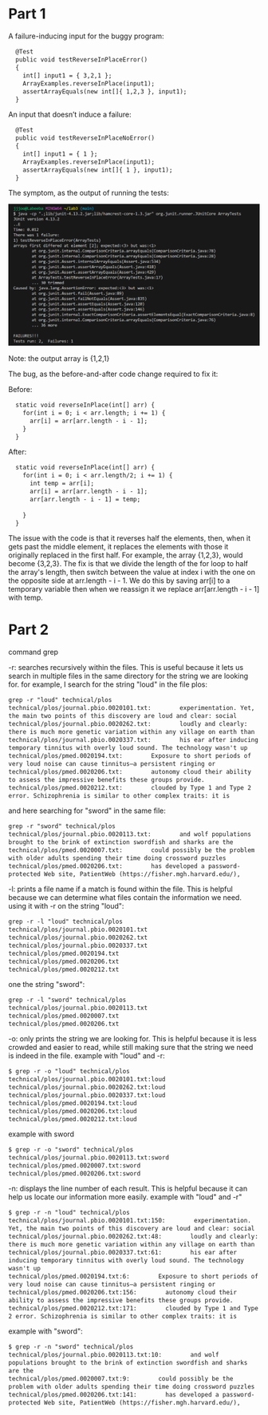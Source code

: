 # Part 1

A failure-inducing input for the buggy program:
~~~
  @Test
  public void testReverseInPlaceError()
  {
    int[] input1 = { 3,2,1 };
    ArrayExamples.reverseInPlace(input1);
    assertArrayEquals(new int[]{ 1,2,3 }, input1);
  }
~~~
An input that doesn’t induce a failure:
~~~
  @Test
  public void testReverseInPlaceNoError()
  {
    int[] input1 = { 1 };
    ArrayExamples.reverseInPlace(input1);
    assertArrayEquals(new int[]{ 1 }, input1);
  }
~~~
The symptom, as the output of running the tests:

![Image](Code_GVyt5fbfZ0.png)

Note: the output array is {1,2,1}

The bug, as the before-and-after code change required to fix it:

Before:
~~~
  static void reverseInPlace(int[] arr) {
    for(int i = 0; i < arr.length; i += 1) {
      arr[i] = arr[arr.length - i - 1];
    }
  }
~~~
After:
~~~
  static void reverseInPlace(int[] arr) {
    for(int i = 0; i < arr.length/2; i += 1) {
      int temp = arr[i];
      arr[i] = arr[arr.length - i - 1];
      arr[arr.length - i - 1] = temp;
      
    }
  }
~~~
The issue with the code is that it reverses half the elements, then, when it gets past the middle element, it replaces the elements with those it originally replaced in the first half. For example, the array {1,2,3}, would become {3,2,3}.
The fix is that we divide the length of the for loop to half the array's length, then switch between the value at index i with the one on the opposite side at arr.length - i - 1. We do this by saving arr[i] to a temporary variable then when we reassign it we replace arr[arr.length - i - 1] with temp. 

# Part 2
command grep

-r: searches recursively within the files. This is useful because it lets us search in multiple files in the same directory for the string we are looking for. for example, I search for the string "loud" in the file plos:
~~~
grep -r "loud" technical/plos
technical/plos/journal.pbio.0020101.txt:        experimentation. Yet, the main two points of this discovery are loud and clear: social
technical/plos/journal.pbio.0020262.txt:        loudly and clearly: there is much more genetic variation within any village on earth than
technical/plos/journal.pbio.0020337.txt:        his ear after inducing temporary tinnitus with overly loud sound. The technology wasn't up
technical/plos/pmed.0020194.txt:        Exposure to short periods of very loud noise can cause tinnitus—a persistent ringing or
technical/plos/pmed.0020206.txt:        autonomy cloud their ability to assess the impressive benefits these groups provide.
technical/plos/pmed.0020212.txt:        clouded by Type 1 and Type 2 error. Schizophrenia is similar to other complex traits: it is
~~~
and here searching for "sword" in the same file:
~~~
grep -r "sword" technical/plos
technical/plos/journal.pbio.0020113.txt:        and wolf populations brought to the brink of extinction swordfish and sharks are the
technical/plos/pmed.0020007.txt:        could possibly be the problem with older adults spending their time doing crossword puzzles
technical/plos/pmed.0020206.txt:        has developed a password-protected Web site, PatientWeb (https://fisher.mgh.harvard.edu/),
~~~

-l: prints a file name if a match is found within the file. This is helpful because we can determine what files contain the information we need.
using it with -r on the string "loud":
~~~
grep -r -l "loud" technical/plos
technical/plos/journal.pbio.0020101.txt
technical/plos/journal.pbio.0020262.txt
technical/plos/journal.pbio.0020337.txt
technical/plos/pmed.0020194.txt
technical/plos/pmed.0020206.txt
technical/plos/pmed.0020212.txt

~~~
one the string "sword":
~~~
grep -r -l "sword" technical/plos
technical/plos/journal.pbio.0020113.txt
technical/plos/pmed.0020007.txt
technical/plos/pmed.0020206.txt
~~~

-o: only prints the string we are looking for. This is helpful because it is less crowded and easier to read, while still making sure that the string we need is indeed in the file.
example with "loud" and -r:
~~~
$ grep -r -o "loud" technical/plos
technical/plos/journal.pbio.0020101.txt:loud
technical/plos/journal.pbio.0020262.txt:loud
technical/plos/journal.pbio.0020337.txt:loud
technical/plos/pmed.0020194.txt:loud
technical/plos/pmed.0020206.txt:loud
technical/plos/pmed.0020212.txt:loud
~~~
example with sword
~~~
$ grep -r -o "sword" technical/plos
technical/plos/journal.pbio.0020113.txt:sword
technical/plos/pmed.0020007.txt:sword
technical/plos/pmed.0020206.txt:sword
~~~

-n: displays the line number of each result. This is helpful because it can help us locate our information more easily.
example with "loud" and -r"
~~~
$ grep -r -n "loud" technical/plos
technical/plos/journal.pbio.0020101.txt:150:        experimentation. Yet, the main two points of this discovery are loud and clear: social
technical/plos/journal.pbio.0020262.txt:48:        loudly and clearly: there is much more genetic variation within any village on earth than
technical/plos/journal.pbio.0020337.txt:61:        his ear after inducing temporary tinnitus with overly loud sound. The technology wasn't up
technical/plos/pmed.0020194.txt:6:        Exposure to short periods of very loud noise can cause tinnitus—a persistent ringing or
technical/plos/pmed.0020206.txt:156:        autonomy cloud their ability to assess the impressive benefits these groups provide.
technical/plos/pmed.0020212.txt:171:        clouded by Type 1 and Type 2 error. Schizophrenia is similar to other complex traits: it is
~~~
example with "sword":
~~~
$ grep -r -n "sword" technical/plos
technical/plos/journal.pbio.0020113.txt:10:        and wolf populations brought to the brink of extinction swordfish and sharks are the
technical/plos/pmed.0020007.txt:9:        could possibly be the problem with older adults spending their time doing crossword puzzles
technical/plos/pmed.0020206.txt:141:        has developed a password-protected Web site, PatientWeb (https://fisher.mgh.harvard.edu/),
~~~

